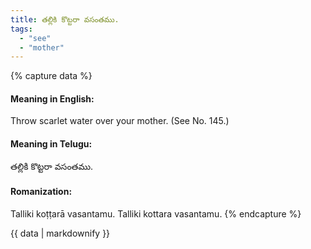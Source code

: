 ```yaml
---
title: తల్లికి కొట్టరా వసంతము.
tags:
  - "see"
  - "mother"
---
```


{% capture data %}
#### Meaning in English:
Throw scarlet water over your mother.
(See No. 145.)

#### Meaning in Telugu:
తల్లికి కొట్టరా వసంతము.

#### Romanization:
Talliki koṭṭarā vasantamu.
Talliki kottara vasantamu.
{% endcapture %}

{{ data | markdownify }}

